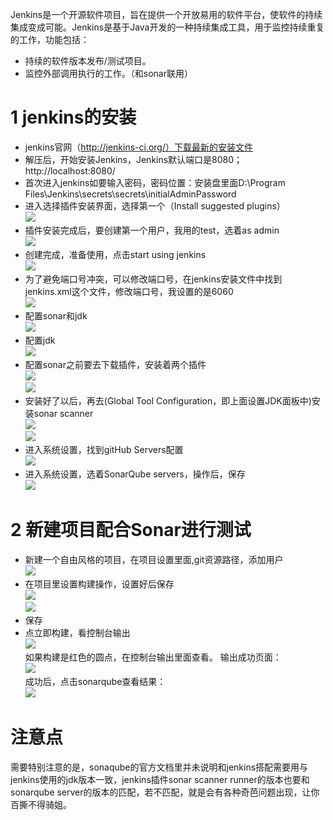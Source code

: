 Jenkins是一个开源软件项目，旨在提供一个开放易用的软件平台，使软件的持续集成变成可能。Jenkins是基于Java开发的一种持续集成工具，用于监控持续重复的工作，功能包括：
- 持续的软件版本发布/测试项目。
- 监控外部调用执行的工作。（和sonar联用）
# 1 jenkins的安装
- jenkins官网（http://jenkins-ci.org/）下载最新的安装文件
- 解压后，开始安装Jenkins，Jenkins默认端口是8080；http://localhost:8080/
- 首次进入jenkins如要输入密码，密码位置：安装盘里面D:\Program Files\Jenkins\secrets\secrets\initialAdminPassword
- 进入选择插件安装界面，选择第一个（Install suggested plugins）<br>
![](assets/3.png)<br>
- 插件安装完成后，要创建第一个用户，我用的test，选着as admin<br>
![](assets/4.png)<br>
- 创建完成，准备使用，点击start using jenkins<br>
![](assets/5.png)<br>
- 为了避免端口号冲突，可以修改端口号，在jenkins安装文件中找到jenkins.xml这个文件，修改端口号，我设置的是6060<br>
![](assets/6.png)<br>
- 配置sonar和jdk<br>
![](assets/7.png)<br>
- 配置jdk<br>
![](assets/8.png)<br>
- 配置sonar之前要去下载插件，安装着两个插件<br>
![](assets/9.png)<br>
![](assets/10.png)<br>
- 安装好了以后，再去(Global Tool Configuration，即上面设置JDK面板中)安装sonar scanner<br>
![](assets/11.png)<br>
![](assets/12.png)<br>
- 进入系统设置，找到gitHub Servers配置<br>
![](assets/40.png)<br>
- 进入系统设置，选着SonarQube servers，操作后，保存<br>
![](assets/37.png)<br>

# 2 新建项目配合Sonar进行测试
- 新建一个自由风格的项目，在项目设置里面,git资源路径，添加用户<br>
![](assets/13.png)<br>
- 在项目里设置构建操作，设置好后保存<br>
![](assets/14.png)<br>
![](assets/15.png)<br>
- 保存
- 点立即构建，看控制台输出<br>
![](assets/16.png)<br>
如果构建是红色的圆点，在控制台输出里面查看。 输出成功页面：<br>
![](assets/17.png)<br>
成功后，点击sonarqube查看结果：<br>
![](assets/18.png)<br>

# 注意点
需要特别注意的是，sonaqube的官方文档里并未说明和jenkins搭配需要用与jenkins使用的jdk版本一致，jenkins插件sonar scanner runner的版本也要和sonarqube server的版本的匹配，若不匹配，就是会有各种奇芭问题出现，让你百撕不得骑姐。 